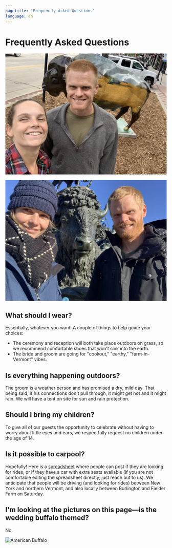 ```yaml
---
pagetitle: "Frequently Asked Questions"
language: en
---
```



# Frequently Asked Questions
![Fargo Buffalo](fargo_buffalo.jpg "Buffalo in Fargo")

![Philly Buffalo](philly_buffalo.jpg "Buffalo in Philly")

## What should I wear?
Essentially, whatever you want! A couple of things to help guide your choices:
- The ceremony and reception will both take place outdoors on grass, so we recommend comfortable shoes that won't sink into the earth.
- The bride and groom are going for "cookout," "earthy," "farm-in-Vermont" vibes.

## Is everything happening outdoors?
The groom is a weather person and has promised a dry, mild day. That being said, if his connections don't pull through, it might get hot and it might rain. We will have a tent on site for sun and rain protection.

## Should I bring my children?
To give all of our guests the opportunity to celebrate without having to worry about little eyes and ears, we respectfully request no children under the age of 14.

## Is it possible to carpool?

Hopefully! Here is a
[spreadsheet](https://docs.google.com/spreadsheets/d/1Qvn_pJGZvPouaGWd94zjVVn4xYP2gvFk_jXsylHV-b0/edit?usp=sharing)
where people can post if they are looking for rides, or if they have a
car with extra seats available (if you are not comfortable editing the
spreadsheet directly, just reach out to us). We anticipate that people
will be driving (and looking for rides) between New York and northern
Vermont, and also locally between Burlington and Fielder Farm on
Saturday.

## I'm looking at the pictures on this page—is the wedding buffalo themed?
No.

![American Buffalo](american_buffalo.jpeg "Buffalo at _American
Buffalo_")
